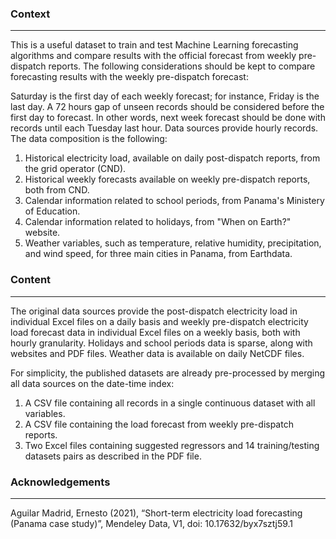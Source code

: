 ### Context
----
This is a useful dataset to train and test Machine Learning forecasting algorithms and compare results with the official forecast from weekly pre-dispatch reports. The following considerations should be kept to compare forecasting results with the weekly pre-dispatch forecast:

Saturday is the first day of each weekly forecast; for instance, Friday is the last day.
A 72 hours gap of unseen records should be considered before the first day to forecast. In other words, next week forecast should be done with records until each Tuesday last hour.
Data sources provide hourly records. The data composition is the following:

1. Historical electricity load, available on daily post-dispatch reports, from the grid operator (CND).
2. Historical weekly forecasts available on weekly pre-dispatch reports, both from CND.
3. Calendar information related to school periods, from Panama's Ministery of Education.
4. Calendar information related to holidays, from "When on Earth?" website.
5. Weather variables, such as temperature, relative humidity, precipitation, and wind speed, for three main cities in Panama, from Earthdata.

### Content
----
The original data sources provide the post-dispatch electricity load in individual Excel files on a daily basis and weekly pre-dispatch electricity load forecast data in individual Excel files on a weekly basis, both with hourly granularity. Holidays and school periods data is sparse, along with websites and PDF files. Weather data is available on daily NetCDF files.

For simplicity, the published datasets are already pre-processed by merging all data sources on the date-time index:

1. A CSV file containing all records in a single continuous dataset with all variables.
2. A CSV file containing the load forecast from weekly pre-dispatch reports.
3. Two Excel files containing suggested regressors and 14 training/testing datasets pairs as described in the PDF file.

### Acknowledgements
----
Aguilar Madrid, Ernesto (2021), “Short-term electricity load forecasting (Panama case study)”, Mendeley Data, V1, doi: 10.17632/byx7sztj59.1
